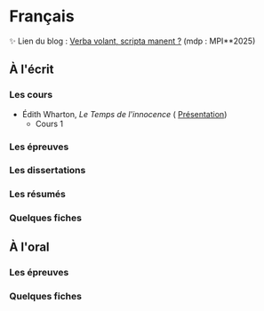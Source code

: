 # Français
✨ Lien du blog : [Verba volant, scripta manent ?](https://caffiercaroline.fr/) (mdp : MPI**2025)
## À l'écrit

### Les cours
  * Édith Wharton, _Le Temps de l'innocence_ ( [Présentation](https://caffiercaroline.fr/2024/07/25/edith-wharton-le-temps-de-linnocence/))
      * Cours 1
### Les épreuves
### Les dissertations 
### Les résumés
### Quelques fiches


## À l'oral

### Les épreuves
### Quelques fiches


